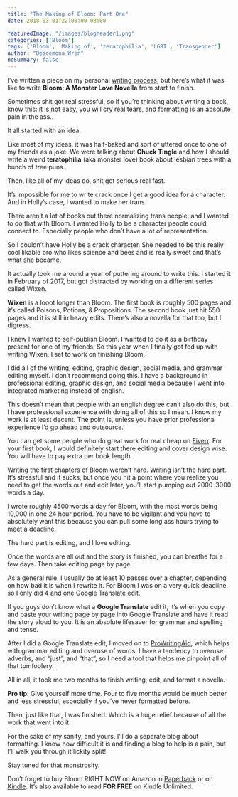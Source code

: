 ```yaml
---
title: "The Making of Bloom: Part One"
date: 2018-03-01T22:00:00-08:00

featuredImage: "/images/blogheader1.png"
categories: ['Bloom']
tags: ['Bloom', 'Making of', 'teratophilia', 'LGBT', 'Transgender']
author: "Desdemona Wren"
noSummary: false
---
```

I’ve written a piece on my personal [writing process](https://wholesaleromance.tumblr.com/post/169417169175/anyways-heres-my-writing-process-thanks-for), but here’s what it was like to write **Bloom: A Monster Love Novella** from start to finish. 

Sometimes shit got real stressful, so if you’re thinking about writing a book, know this: it is not easy, you will cry real tears, and formatting is an absolute pain in the ass.. 

It all started with an idea.

Like most of my ideas, it was half-baked and sort of uttered once to one of my friends as a joke. We were talking about **Chuck Tingle** and how I should write a weird **teratophilia** (aka monster love) book about lesbian trees with a bunch of tree puns. 

Then, like all of my ideas do, shit got serious real fast.

It’s impossible for me to write crack once I get a good idea for a character. And in Holly’s case, I wanted to make her trans. 

There aren’t a lot of books out there normalizing trans people, and I wanted to do that with Bloom. I wanted Holly to be a character people could connect to. Especially people who don’t have a lot of representation. 

So I couldn’t have Holly be a crack character. She needed to be this really cool likable bro who likes science and bees and is really sweet and that’s what she became.

It actually took me around a year of puttering around to write this. I started it in February of 2017, but got distracted by working on a different series called Wixen. 

**Wixen** is a looot longer than Bloom. The first book is roughly 500 pages and it’s called Poisons, Potions, & Propositions. The second book just hit 550 pages and it is still in heavy edits. There’s also a novella for that too, but I digress.

I knew I wanted to self-publish Bloom. I wanted to do it as a birthday present for one of my friends. So this year when I finally got fed up with writing Wixen, I set to work on finishing Bloom.

I did all of the writing, editing, graphic design, social media, and grammar editing myself. I don’t recommend doing this. I have a background in professional editing, graphic design, and social media because I went into integrated marketing instead of english.

This doesn’t mean that people with an english degree can’t also do this, but I have professional experience with doing all of this so I mean. I know my work is at least decent. The point is, unless you have prior professional experience I’d go ahead and outsource.

You can get some people who do great work for real cheap on [Fiverr](https://www.fiverr.com/). For your first book, I would definitely start there editing and cover design wise. You will have to pay extra per book length.

Writing the first chapters of Bloom weren’t hard. Writing isn’t the hard part. It’s stressful and it sucks, but once you hit a point where you realize you need to get the words out and edit later, you’ll start pumping out 2000-3000 words a day.

I wrote roughly 4500 words a day for Bloom, with the most words being 10,000 in one 24 hour period. You have to be vigilant and you have to absolutely want this because you can pull some long ass hours trying to meet a deadline. 

The hard part is editing, and I love editing. 

Once the words are all out and the story is finished, you can breathe for a few days. Then take editing page by page. 

As a general rule, I usually do at least 10 passes over a chapter, depending on how bad it is when I rewrite it. For Bloom I was on a very quick deadline, so I only did 4 and one Google Translate edit.

If you guys don’t know what a **Google Translate** edit it, it’s when you copy and paste your writing page by page into Google Translate and have it read the story aloud to you. It is an absolute lifesaver for grammar and spelling and tense. 

After I did a Google Translate edit, I moved on to [ProWritingAid](https://prowritingaid.com/), which helps with grammar editing and overuse of words. I have a tendency to overuse adverbs, and “just”, and “that”, so I need a tool that helps me pinpoint all of that tomfoolery. 

All in all, it took me two months to finish writing, edit, and format a novella. 

**Pro tip**: Give yourself more time. Four to five months would be much better and less stressful, especially if you’ve never formatted before. 

Then, just like that, I was finished. Which is a huge relief because of all the work that went into it. 

For the sake of my sanity, and yours, I’ll do a separate blog about formatting. I know how difficult it is and finding a blog to help is a pain, but I’ll walk you through it lickity split! 

Stay tuned for that monstrosity.

Don’t forget to buy Bloom RIGHT NOW on Amazon in [Paperback](https://amazon.com/dp/1980433933) or on [Kindle](https://amazon.com/dp/B07B4SLH9S). It’s also available to read **FOR FREE** on Kindle Unlimited. 
